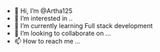 - 👋 Hi, I’m @Artha125
- 👀 I’m interested in ..
- 🌱 I’m currently learning Full stack development
- 💞️ I’m looking to collaborate on ...
- 📫 How to reach me ...

<!---
Artha125/Artha125 is a ✨ special ✨ repository because its `README.md` (this file) appears on your GitHub profile.
You can click the Preview link to take a look at your changes.
--->
